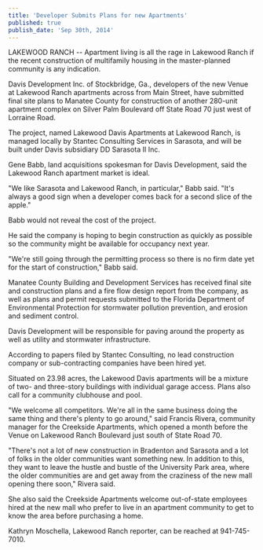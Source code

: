 ```yaml
---
title: 'Developer Submits Plans for new Apartments'
published: true
publish_date: 'Sep 30th, 2014'
---
```


LAKEWOOD RANCH -- Apartment living is all the rage in Lakewood Ranch if the recent construction of multifamily housing in the master-planned community is any indication. 

Davis Development Inc. of Stockbridge, Ga., developers of the new Venue at Lakewood Ranch apartments across from Main Street, have submitted final site plans to Manatee County for construction of another 280-unit apartment complex on Silver Palm Boulevard off State Road 70 just west of Lorraine Road. 

The project, named Lakewood Davis Apartments at Lakewood Ranch, is managed locally by Stantec Consulting Services in Sarasota, and will be built under Davis subsidiary DD Sarasota II Inc. 

Gene Babb, land acquisitions spokesman for Davis Development, said the Lakewood Ranch apartment market is ideal. 

"We like Sarasota and Lakewood Ranch, in particular," Babb said. "It's always a good sign when a developer comes back for a second slice of the apple." 

Babb would not reveal the cost of the project. 

He said the company is hoping to begin construction as quickly as possible so the community might be available for occupancy next year. 

"We're still going through the permitting process so there is no firm date yet for the start of construction," Babb said. 

Manatee County Building and Development Services has received final site and construction plans and a fire flow design report from the company, as well as plans and permit requests submitted to the Florida Department of Environmental Protection for stormwater pollution prevention, and erosion and sediment control. 

Davis Development will be responsible for paving around the property as well as utility and stormwater infrastructure. 

According to papers filed by Stantec Consulting, no lead construction company or sub-contracting companies have been hired yet. 

Situated on 23.98 acres, the Lakewood Davis apartments will be a mixture of two- and three-story buildings with individual garage access. Plans also call for a community clubhouse and pool. 

"We welcome all competitors. We're all in the same business doing the same thing and there's plenty to go around," said Francis Rivera, community manager for the Creekside Apartments, which opened a month before the Venue on Lakewood Ranch Boulevard just south of State Road 70. 

"There's not a lot of new construction in Bradenton and Sarasota and a lot of folks in the older communities want something new. In addition to this, they want to leave the hustle and bustle of the University Park area, where the older communities are and get away from the craziness of the new mall opening there soon," Rivera said. 

She also said the Creekside Apartments welcome out-of-state employees hired at the new mall who prefer to live in an apartment community to get to know the area before purchasing a home. 

Kathryn Moschella, Lakewood Ranch reporter, can be reached at 941-745-7010.